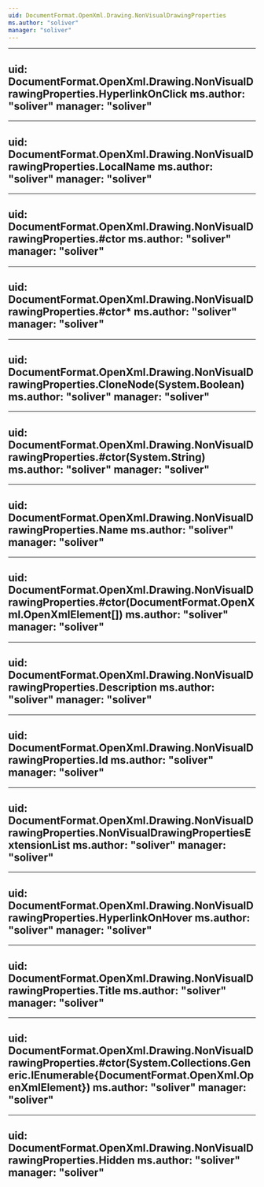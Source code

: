 ```yaml
---
uid: DocumentFormat.OpenXml.Drawing.NonVisualDrawingProperties
ms.author: "soliver"
manager: "soliver"
---
```


---
uid: DocumentFormat.OpenXml.Drawing.NonVisualDrawingProperties.HyperlinkOnClick
ms.author: "soliver"
manager: "soliver"
---

---
uid: DocumentFormat.OpenXml.Drawing.NonVisualDrawingProperties.LocalName
ms.author: "soliver"
manager: "soliver"
---

---
uid: DocumentFormat.OpenXml.Drawing.NonVisualDrawingProperties.#ctor
ms.author: "soliver"
manager: "soliver"
---

---
uid: DocumentFormat.OpenXml.Drawing.NonVisualDrawingProperties.#ctor*
ms.author: "soliver"
manager: "soliver"
---

---
uid: DocumentFormat.OpenXml.Drawing.NonVisualDrawingProperties.CloneNode(System.Boolean)
ms.author: "soliver"
manager: "soliver"
---

---
uid: DocumentFormat.OpenXml.Drawing.NonVisualDrawingProperties.#ctor(System.String)
ms.author: "soliver"
manager: "soliver"
---

---
uid: DocumentFormat.OpenXml.Drawing.NonVisualDrawingProperties.Name
ms.author: "soliver"
manager: "soliver"
---

---
uid: DocumentFormat.OpenXml.Drawing.NonVisualDrawingProperties.#ctor(DocumentFormat.OpenXml.OpenXmlElement[])
ms.author: "soliver"
manager: "soliver"
---

---
uid: DocumentFormat.OpenXml.Drawing.NonVisualDrawingProperties.Description
ms.author: "soliver"
manager: "soliver"
---

---
uid: DocumentFormat.OpenXml.Drawing.NonVisualDrawingProperties.Id
ms.author: "soliver"
manager: "soliver"
---

---
uid: DocumentFormat.OpenXml.Drawing.NonVisualDrawingProperties.NonVisualDrawingPropertiesExtensionList
ms.author: "soliver"
manager: "soliver"
---

---
uid: DocumentFormat.OpenXml.Drawing.NonVisualDrawingProperties.HyperlinkOnHover
ms.author: "soliver"
manager: "soliver"
---

---
uid: DocumentFormat.OpenXml.Drawing.NonVisualDrawingProperties.Title
ms.author: "soliver"
manager: "soliver"
---

---
uid: DocumentFormat.OpenXml.Drawing.NonVisualDrawingProperties.#ctor(System.Collections.Generic.IEnumerable{DocumentFormat.OpenXml.OpenXmlElement})
ms.author: "soliver"
manager: "soliver"
---

---
uid: DocumentFormat.OpenXml.Drawing.NonVisualDrawingProperties.Hidden
ms.author: "soliver"
manager: "soliver"
---
